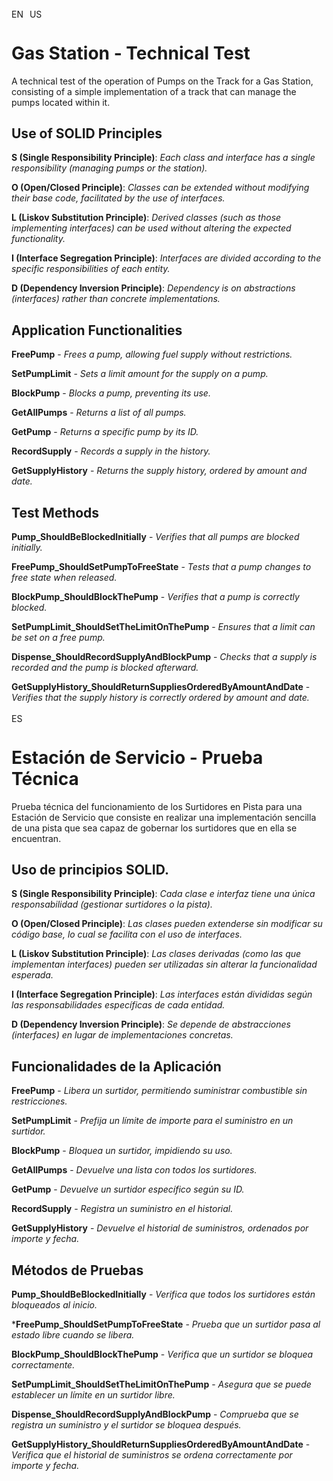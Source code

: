 <img align="center" src="https://upload.wikimedia.org/wikipedia/commons/thumb/8/83/Flag_of_the_United_Kingdom_%283-5%29.svg/240px-Flag_of_the_United_Kingdom_%283-5%29.svg.png" alt="EN" height="15" width="25"/>&nbsp;<img align="center" src="https://upload.wikimedia.org/wikipedia/commons/thumb/a/a4/Flag_of_the_United_States.svg/300px-Flag_of_the_United_States.svg.png" alt="US" height="15" width="25"/>
# Gas Station - Technical Test 

A technical test of the operation of Pumps on the Track for a Gas Station, consisting of a simple implementation of a track that can manage the pumps located within it.



## Use of SOLID Principles

**S (Single Responsibility Principle)**: *Each class and interface has a single responsibility (managing pumps or the station).*

**O (Open/Closed Principle)**: *Classes can be extended without modifying their base code, facilitated by the use of interfaces.*

**L (Liskov Substitution Principle)**: *Derived classes (such as those implementing interfaces) can be used without altering the expected functionality.*

**I (Interface Segregation Principle)**: *Interfaces are divided according to the specific responsibilities of each entity.*

**D (Dependency Inversion Principle)**: *Dependency is on abstractions (interfaces) rather than concrete implementations.*



## Application Functionalities

**FreePump** - *Frees a pump, allowing fuel supply without restrictions.*

**SetPumpLimit** - *Sets a limit amount for the supply on a pump.*

**BlockPump** - *Blocks a pump, preventing its use.*

**GetAllPumps** - *Returns a list of all pumps.*

**GetPump** - *Returns a specific pump by its ID.*

**RecordSupply** - *Records a supply in the history.*

**GetSupplyHistory** - *Returns the supply history, ordered by amount and date.*



## Test Methods

**Pump_ShouldBeBlockedInitially** - *Verifies that all pumps are blocked initially.*

**FreePump_ShouldSetPumpToFreeState** - *Tests that a pump changes to free state when released.*

**BlockPump_ShouldBlockThePump** - *Verifies that a pump is correctly blocked.*

**SetPumpLimit_ShouldSetTheLimitOnThePump** - *Ensures that a limit can be set on a free pump.*

**Dispense_ShouldRecordSupplyAndBlockPump** - *Checks that a supply is recorded and the pump is blocked afterward.*

**GetSupplyHistory_ShouldReturnSuppliesOrderedByAmountAndDate** - *Verifies that the supply history is correctly ordered by amount and date.*







<img align="center" src="https://upload.wikimedia.org/wikipedia/commons/thumb/8/89/Bandera_de_Espa%C3%B1a.svg/300px-Bandera_de_Espa%C3%B1a.svg.png" alt="ES" height="15" width="25"/>&nbsp; 
# Estación de Servicio - Prueba Técnica

Prueba técnica del funcionamiento de los Surtidores en Pista para una Estación de Servicio que consiste en realizar una implementación sencilla de una pista que sea capaz de gobernar los surtidores que en ella se encuentran.



## Uso de principios SOLID.

**S (Single Responsibility Principle)**: *Cada clase e interfaz tiene una única responsabilidad (gestionar surtidores o la pista).*

**O (Open/Closed Principle)**: *Las clases pueden extenderse sin modificar su código base, lo cual se facilita con el uso de interfaces.*

**L (Liskov Substitution Principle)**: *Las clases derivadas (como las que implementan interfaces) pueden ser utilizadas sin alterar la funcionalidad esperada.*

**I (Interface Segregation Principle)**: *Las interfaces están divididas según las responsabilidades específicas de cada entidad.*

**D (Dependency Inversion Principle)**: *Se depende de abstracciones (interfaces) en lugar de implementaciones concretas.*



## Funcionalidades de la Aplicación

**FreePump** - *Libera un surtidor, permitiendo suministrar combustible sin restricciones.*

**SetPumpLimit** - *Prefija un límite de importe para el suministro en un surtidor.*

**BlockPump** - *Bloquea un surtidor, impidiendo su uso.*

**GetAllPumps** - *Devuelve una lista con todos los surtidores.*

**GetPump** - *Devuelve un surtidor específico según su ID.*

**RecordSupply** - *Registra un suministro en el historial.*

**GetSupplyHistory** - *Devuelve el historial de suministros, ordenados por importe y fecha.*



## Métodos de Pruebas

**Pump_ShouldBeBlockedInitially** - *Verifica que todos los surtidores están bloqueados al inicio.*

***FreePump_ShouldSetPumpToFreeState** - *Prueba que un surtidor pasa al estado libre cuando se libera.*

**BlockPump_ShouldBlockThePump** - *Verifica que un surtidor se bloquea correctamente.*

**SetPumpLimit_ShouldSetTheLimitOnThePump** - *Asegura que se puede establecer un límite en un surtidor libre.*

**Dispense_ShouldRecordSupplyAndBlockPump** - *Comprueba que se registra un suministro y el surtidor se bloquea después.*

**GetSupplyHistory_ShouldReturnSuppliesOrderedByAmountAndDate** - *Verifica que el historial de suministros se ordena correctamente por importe y fecha.*
